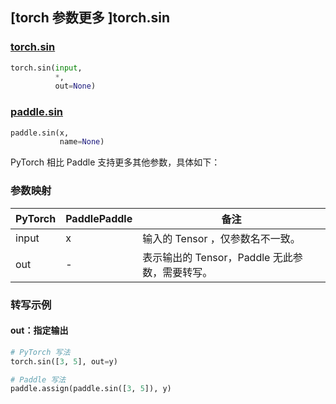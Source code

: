 ## [torch 参数更多 ]torch.sin
### [torch.sin](https://pytorch.org/docs/stable/generated/torch.sin.html?highlight=sin#torch.sin)

```python
torch.sin(input,
          *,
          out=None)
```

### [paddle.sin](https://www.paddlepaddle.org.cn/documentation/docs/zh/develop/api/paddle/sin_cn.html#sin)

```python
paddle.sin(x,
           name=None)
```

PyTorch 相比 Paddle 支持更多其他参数，具体如下：
### 参数映射

| PyTorch       | PaddlePaddle | 备注                                                   |
| ------------- | ------------ | ------------------------------------------------------ |
| input         | x            | 输入的 Tensor ，仅参数名不一致。                                      |
| out           | -            | 表示输出的 Tensor，Paddle 无此参数，需要转写。               |


### 转写示例
#### out：指定输出
```python
# PyTorch 写法
torch.sin([3, 5], out=y)

# Paddle 写法
paddle.assign(paddle.sin([3, 5]), y)
```
